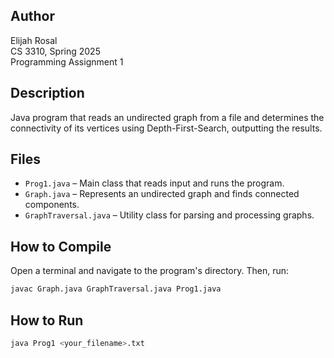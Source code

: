 ## Author
Elijah Rosal  
CS 3310, Spring 2025  
Programming Assignment 1  

## Description
Java program that reads an undirected graph from a file and determines the connectivity of its vertices using Depth-First-Search, outputting the results.

## Files
- `Prog1.java` – Main class that reads input and runs the program.
- `Graph.java` – Represents an undirected graph and finds connected components.
- `GraphTraversal.java` – Utility class for parsing and processing graphs.

## How to Compile
Open a terminal and navigate to the program's directory. Then, run:
```bash
javac Graph.java GraphTraversal.java Prog1.java
```
## How to Run
```bash
java Prog1 <your_filename>.txt